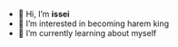- 👋 Hi, I’m **issei** 
- 👀 I’m interested in becoming harem king 
- 🌱 I’m currently learning about myself

<!---
oppaidragon1/oppaidragon1 is a ✨ special ✨ repository because its `README.md` (this file) appears on your GitHub profile.
You can click the Preview link to take a look at your changes.
--->
